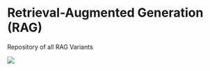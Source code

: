 # Retrieval-Augmented Generation (RAG)
Repository of all RAG Variants

<img src="https://www.llamaindex.ai/_next/image?url=https%3A%2F%2Fcdn.sanity.io%2Fimages%2F7m9jw85w%2Fproduction%2F6cfb645c4e5dfea8f3e5a590c3d2bc1cbfcfead3-5818x7805.png%3Ffit%3Dmax%26auto%3Dformat&w=1920&q=75">
